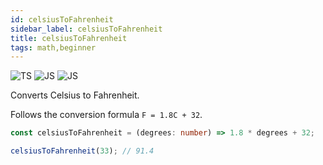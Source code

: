 ```yaml
---
id: celsiusToFahrenheit
sidebar_label: celsiusToFahrenheit
title: celsiusToFahrenheit
tags: math,beginner
---
```


![TS](https://img.shields.io/badge/supports-typescript-blue.svg?style=flat-square)
![JS](https://img.shields.io/badge/supports-javascript-yellow.svg?style=flat-square)
![JS](https://img.shields.io/badge/supports-deno-green.svg?style=flat-square)

Converts Celsius to Fahrenheit.

Follows the conversion formula `F = 1.8C + 32`.

```ts
const celsiusToFahrenheit = (degrees: number) => 1.8 * degrees + 32;
```

```ts
celsiusToFahrenheit(33); // 91.4
```
